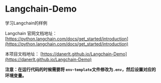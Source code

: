 # Langchain-Demo
学习Langchain的样例


Langchain 官网文档地址： [https://python.langchain.com/docs/get_started/introduction](https://python.langchain.com/docs/get_started/introduction)

本项目文档地址： [https://danerlt.github.io/Langchain-Demo](https://danerlt.github.io/Langchain-Demo)


**注意：在运行代码的时候需要将 `env-template`文件修改为`.env`，然后设置对应的环境变量。**
